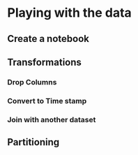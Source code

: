 # Playing with the data




## Create a notebook




## Transformations


### Drop Columns

### Convert to Time stamp

   

### Join with another dataset




## Partitioning




